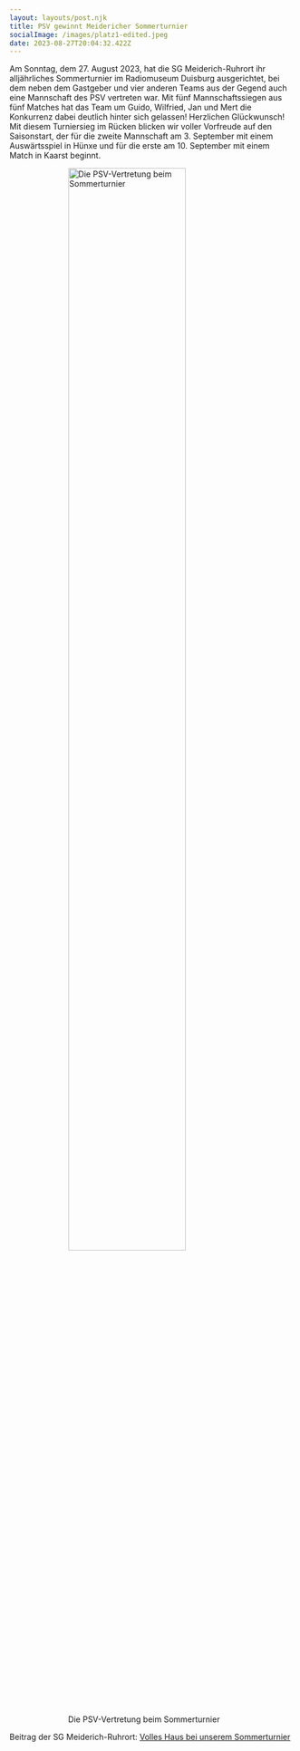 ```yaml
---
layout: layouts/post.njk
title: PSV gewinnt Meidericher Sommerturnier
socialImage: /images/platz1-edited.jpeg
date: 2023-08-27T20:04:32.422Z
---
```

A﻿m Sonntag, dem 27. August 2023, hat die SG Meiderich-Ruhrort ihr alljährliches Sommerturnier im Radiomuseum Duisburg ausgerichtet, bei dem neben dem Gastgeber und vier anderen Teams aus der Gegend auch eine Mannschaft des PSV vertreten war. Mit fünf Mannschaftssiegen aus fünf Matches hat das Team um Guido, Wilfried, Jan und Mert die Konkurrenz dabei deutlich hinter sich gelassen! Herzlichen Glückwunsch! Mit diesem Turniersieg im Rücken blicken wir voller Vorfreude auf den Saisonstart, der für die zweite Mannschaft am 3. September mit einem Auswärtsspiel in Hünxe und für die erste am 10. September mit einem Match in Kaarst beginnt.

<figure>
	<img src="/images/platz1-edited.jpeg" alt="Die PSV-Vertretung beim Sommerturnier" style="display: block;
  margin-left: auto;
  margin-right: auto;
  width: 70%;"/>
	<figcaption style="display: block;
  margin-left: auto;
  margin-right: auto;
  width: 70%;">Die PSV-Vertretung beim Sommerturnier</figcaption>
</figure>

Beitrag der SG Meiderich-Ruhrort: [Volles Haus bei unserem Sommerturnier](https://sg-mr-schach.de/volles-haus-bei-unserem-sommerturnier/)